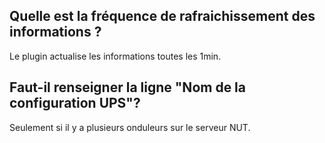 ## Quelle est la fréquence de rafraichissement des informations ? ## 
Le plugin actualise les informations toutes les 1min.

## Faut-il renseigner la ligne "Nom de la configuration UPS"? ##
Seulement si il y a plusieurs onduleurs sur le serveur NUT.
